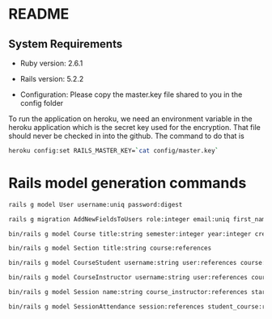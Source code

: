 # README

## System Requirements

* Ruby version: 2.6.1

* Rails version: 5.2.2

* Configuration: Please copy the master.key file shared to you in the config folder

To run the application on heroku, we need an environment variable in the heroku application which is the secret key used for the encryption. That file should never be checked in into the github.
The command to do that is 
```bash
heroku config:set RAILS_MASTER_KEY=`cat config/master.key`
```


# Rails model generation commands
```bash
rails g model User username:uniq password:digest
```
 
```bash
rails g migration AddNewFieldsToUsers role:integer email:uniq first_name:string last_name:string
```

```bash
bin/rails g model Course title:string semester:integer year:integer credits:integer code:string
```

```bash
bin/rails g model Section title:string course:references
```
 
```bash
bin/rails g model CourseStudent username:string user:references course:references
```

```bash
bin/rails g model CourseInstructor username:string user:references course:references
```

```bash
bin/rails g model Session name:string course_instructor:references start_time:datetime end_time:datetime address:text description:text
```

```bash
bin/rails g model SessionAttendance session:references student_course:references in_time:datetime
```

